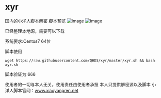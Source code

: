 # xyr
国内的小洋人脚本解密
脚本预览
![image](https://github.com/QHDS/xyr/blob/master/images/1.png)
![image](https://github.com/QHDS/xyr/blob/master/images/2.png)


已经整理本地源，需要可以下载

系统要求:Centos7 64位

脚本使用

`wget https://raw.githubusercontent.com/QHDS/xyr/master/xyr.sh && bash xyr.sh`

脚本验证为:666



使用者的一切与本人无关，使用责任由使用者承担
本人只提供解密源以及脚本
小洋人脚本官网：www.xiaoyangren.net

